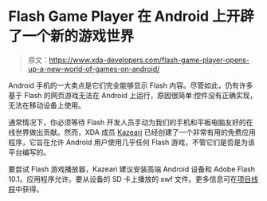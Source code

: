 # Flash Game Player 在 Android 上开辟了一个新的游戏世界

> 原文：<https://www.xda-developers.com/flash-game-player-opens-up-a-new-world-of-games-on-android/>

Android 手机的一大卖点是它们完全能够显示 Flash 内容。尽管如此，仍有许多基于 Flash 的网页游戏无法在 Android 上运行，原因很简单:控件没有正确实现，无法在移动设备上使用。

通常情况下，你必须等待 Flash 开发人员手动为我们的手机和平板电脑友好的在线世界做出贡献。然而，XDA 成员 [Kazeari](http://forum.xda-developers.com/member.php?u=2858601) 已经创建了一个非常有用的免费应用程序，它旨在允许 Android 用户使用几乎任何 Flash 游戏，不管它们是否是为该平台编写的。

要尝试 Flash 游戏播放器，Kazeari 建议安装高端 Android 设备和 Adobe Flash 10.1。应用程序允许。要从设备的 SD 卡上播放的 swf 文件。更多信息可在[项目线程](http://forum.xda-developers.com/showthread.php?t=939156)中获得。